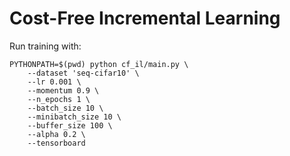 # Cost-Free Incremental Learning
Run training with:
```
PYTHONPATH=$(pwd) python cf_il/main.py \
    --dataset 'seq-cifar10' \
    --lr 0.001 \
    --momentum 0.9 \
    --n_epochs 1 \
    --batch_size 10 \
    --minibatch_size 10 \
    --buffer_size 100 \
    --alpha 0.2 \
    --tensorboard
```